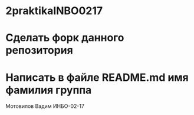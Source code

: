 # 2praktikaINBO0217
# Сделать форк данного репозитория
# Написать в файле README.md имя фамилия группа

Мотовилов Вадим 
ИНБО-02-17
